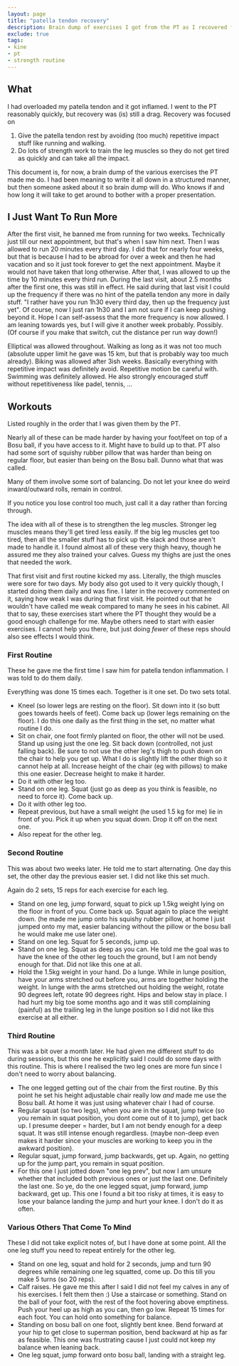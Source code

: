 ```yaml
---
layout: page
title: "patella tendon recovery"
description: Brain dump of exercises I got from the PT as I recovered from an inflamed patella tendon
exclude: true
tags:
- kine
- pt
- strength routine
---
```


## What

I had overloaded my patella tendon and it got inflamed. I went to the PT
reasonably quickly, but recovery was (is) still a drag. Recovery was focused on

1. Give the patella tendon rest by avoiding (too much) repetitive impact stuff
   like running and walking.
2. Do lots of strength work to train the leg muscles so they do not get tired
   as quickly and can take all the impact.

This document is, for now, a brain dump of the various exercises the PT made me
do. I had been meaning to write it all down in a structured manner, but then
someone asked about it so brain dump will do. Who knows if and how long it will
take to get around to bother with a proper presentation.

## I Just Want To Run More

After the first visit, he banned me from running for two weeks. Technically
just till our next appointment, but that's when I saw him next. Then I was
allowed to run 20 minutes every third day. I did that for nearly four weeks,
but that is because I had to be abroad for over a week and then he had vacation
and so it just took forever to get the next appointment. Maybe it would not
have taken that long otherwise. After that, I was allowed to up the time by 10
minutes every third run. During the last visit, about 2.5 months after the
first one, this was still in effect. He said during that last visit I could up
the frequency if there was no hint of the patella tendon any more in daily
stuff. "I rather have you run 1h30 every third day, then up the frequency just
yet". Of course, now I just ran 1h30 and I am not sure if I can keep pushing
beyond it. Hope I can self-assess that the more frequency is now allowed. I am
leaning towards yes, but I will give it another week probably. Possibly. (Of
course if you make that switch, cut the distance per run way down!)

Elliptical was allowed throughout. Walking as long as it was not too much
(absolute upper limit he gave was 15 km, but that is probably way too much
already). Biking was allowed after 3ish weeks. Basically everything with
repetitive impact was definitely avoid. Repetitive motion be careful with.
Swimming was definitely allowed. He also strongly encouraged stuff without
repetitiveness like padel, tennis, ... 

## Workouts

Listed roughly in the order that I was given them by the PT.

Nearly all of these can be made harder by having your foot/feet on top of a
Bosu ball, if you have access to it. Might have to build up to that. PT also
had some sort of squishy rubber pillow that was harder than being on regular
floor, but easier than being on the Bosu ball. Dunno what that was called.

Many of them involve some sort of balancing. Do not let your knee do weird
inward/outward rolls, remain in control.

If you notice you lose control too much, just call it a day rather than forcing
through.

The idea with all of these is to strengthen the leg muscles. Stronger leg
muscles means they'll get tired less easily. If the big leg muscles get too
tired, then all the smaller stuff has to pick up the slack and those aren't
made to handle it. I found almost all of these very thigh heavy, though he
assured me they also trained your calves. Guess my thighs are just the ones
that needed the work.

That first visit and first routine kicked my ass. Literally, the thigh muscles
were sore for two days. My body also got used to it very quickly though, I
started doing them daily and was fine. I later in the recovery commented on it,
saying how weak I was during that first visit. He pointed out that he wouldn't
have called me weak compared to many he sees in his cabinet. All that to say,
these exercises start where the PT thought they would be a good enough
challenge for me. Maybe others need to start with easier exercises. I cannot
help you there, but just doing _fewer_ of these reps should also see effects I
would think.

### First Routine

These he gave me the first time I saw him for patella tendon inflammation. I
was told to do them daily.

Everything was done 15 times each. Together is it one set. Do two sets total.

- Kneel (so lower legs are resting on the floor). Sit down into it (so butt
  goes towards heels of feet). Come back up (lower legs remaining on the
  floor). I do this one daily as the first thing in the set, no matter what
  routine I do.
- Sit on chair, one foot firmly planted on floor, the other will not be used.
  Stand up using just the one leg. Sit back down (controlled, not just falling
  back). Be sure to not use the other leg's thigh to push down on the chair to
  help you get up. What I do is slightly lift the other thigh so it cannot help
  at all. Increase height of the chair (eg with pillows) to make this one
  easier. Decrease height to make it harder.
- Do it with other leg too.
- Stand on one leg. Squat (just go as deep as you think is feasible, no need to
  force it). Come back up.
- Do it with other leg too.
- Repeat previous, but have a small weight (he used 1.5 kg for me) lie in front
  of you. Pick it up when you squat down. Drop it off on the next one.
- Also repeat for the other leg.

### Second Routine

This was about two weeks later. He told me to start alternating. One day this
set, the other day the previous easier set. I did not like this set much.

Again do 2 sets, 15 reps for each exercise for each leg.

- Stand on one leg, jump forward, squat to pick up 1.5kg weight lying on the
  floor in front of you. Come back up. Squat again to place the weight down.
  (he made me jump onto his squishy rubber pillow, at home I just jumped onto
  my mat, easier balancing without the pillow or the bosu ball he would make me
  use later one).
- Stand on one leg. Squat for 5 seconds, jump up.
- Stand on one leg. Squat as deep as you can. He told me the goal was to have
  the knee of the other leg touch the ground, but I am not bendy enough for
  that. Did not like this one at all.
- Hold the 1.5kg weight in your hand. Do a lunge. While in lunge position, have
  your arms stretched out before you, arms are together holding the weight. In
  lunge with the arms stretched out holding the weight, rotate 90 degrees left,
  rotate 90 degrees right. Hips and below stay in place. I had hurt my big toe
  some months ago and it was still complaining (painful) as the trailing leg in
  the lunge position so I did not like this exercise at all either.

### Third Routine

This was a bit over a month later. He had given me different stuff to do during
sessions, but this one he explicitly said I could do some days with this
routine. This is where I realised the two leg ones are more fun since I don't
need to worry about balancing.

- The one legged getting out of the chair from the first routine. By this point
  he set his height adjustable chair really low _and_ made me use the Bosu
  ball. At home it was just using whatever chair I had of course.
- Regular squat (so two legs), when you are in the squat, jump twice (so you
  remain in squat position, you dont come out of it to jump), get back up. I
  presume deeper = harder, but I am not bendy enough for a deep squat. It was
  still intense enough regardless. (maybe non-deep even makes it harder since
  your muscles are working to keep you in the awkward position).
- Regular squat, jump forward, jump backwards, get up. Again, no getting up for
  the jump part, you remain in squat position.
- For this one I just jotted down "one leg prev", but now I am unsure whether
  that included both previous ones or just the last one. Definitely the last
  one. So ye, do the one legged squat, jump forward, jump backward, get up.
  This one I found a bit too risky at times, it is easy to lose your balance
  landing the jump and hurt your knee. I don't do it as often.

### Various Others That Come To Mind

These I did not take explicit notes of, but I have done at some point. All the
one leg stuff you need to repeat entirely for the other leg.

- Stand on one leg, squat and hold for 2 seconds, jump and turn 90 degrees
  while remaining one leg squatted, come up. Do this till you make 5 turns (so
  20 reps).
- Calf raises. He gave me this after I said I did not feel my calves in any of
  his exercises. I felt them then :) Use a staircase or something. Stand on the
  ball of your foot, with the rest of the foot hovering above emptiness. Push
  your heel up as high as you can, then go low. Repeat 15 times for each foot.
  You can hold onto something for balance.
- Standing on bosu ball on one foot, slightly bent knee. Bend forward at
  your hip to get close to superman position, bend backward at hip as far as
  feasible. This one was frustrating cause I just could not
  keep my balance when leaning back.
- One leg squat, jump forward onto bosu ball, landing with a straight leg.
